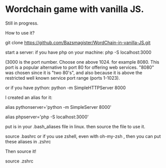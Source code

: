 # Wordchain game with vanilla JS.

Still in progress.

How to use it?

git clone https://github.com/Bazsmagister/WordChain-in-vanilla-JS.git

start a server:
if you have php on your machine:
php -S localhost:3000

(3000 is the port number. Choose one above 1024. for example 8080.
This port is a popular alternative to port 80 for offering web services. "8080" was chosen since it is "two 80's", and also because it is above the restricted well known service port range (ports 1-1023).

or if you have python:
python -m SimpleHTTPServer 8000

I created an alias for it:

alias pythonserver='python -m SimpleServer 8000'

alias phpserver='php -S localhost:3000'

put is in your .bash_aliases file in linux. then source the file to use it.

source .bashrc
or if you use zshell, even with oh-my-zsh , then you can put these aliases in .zshrc

Then source it!

source .zshrc
